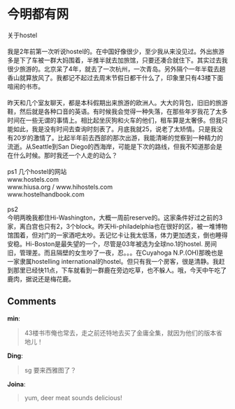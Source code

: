 # 今明都有网

<div id="msgcns!9884D0A402622CB2!3309" class="bvMsg">关于hostel<br /><br />我是2年前第一次听说hostel的。在中国好像很少，至少我从来没见过。外出旅游多是下了车被一群大妈围着，半推半就去加旅馆，只要还凑合就住下。其实过去我很少旅游的。北京呆了4年，就去了一次杭州，一次青岛。另外隔个一年半载去趟香山就算放风了。我都记不起过去周末节假日都干什么了，印象里只有43楼下面喧闹的书市。<br /><br />昨天和几个室友聊天，都是本科假期出来旅游的欧洲人。大大的背包，旧旧的旅游鞋，然后就是各种口音的英语。有时候我会觉得一种失落，在那些年岁我花了太多时间在一些无谓的事情上。相比起坐灰狗和火车的他们，租车算是太奢侈。但我只能如此，我是没有时间去查询时刻表了。月底我就25，说老了太矫情。只是我没有20岁的激情了。比起半年前去西部的那次出游，我能清晰的觉察到一种精力的流逝。从Seattle到San Diego的西海岸，可能是下次的路线，但我不知道那会是在什么时候。那时我还一个人走的动么？<br /><br />ps1 几个hostel的网站<br />    www.hostels.com<br />    www.hiusa.org  / www.hihostels.com<br />    www.hostelhandbook.com<br /><br />ps2<br />今明两晚我都住Hi-Washington，大概一周前reserve的。这家条件好过之前的3家，离白宫也只有2，3个block。昨天Hi-philadelphia也在很好的区，被一堆博物馆围着，但对门的一家酒吧太吵。丢记忆卡让我太低落，体力更加透支，倒也睡得安稳。Hi-Boston是最失望的一个，尽管是03年被选为全球no.1的hostel. 房间旧，管理差。而且隔壁的女生吵了一夜，忍。。。在Cuyahoga N.P.(OH)那晚也是一家隶属hostelling international的hostel。但只有我一个房客，很是清静。我赶到那里已经快11点，下车就看到一群鹿在旁边吃草，也不躲人。哦，今天中午吃了鹿肉，据说还是梅花鹿。<br /></div>

## Comments

**min**:
> 43楼书市俺也常去，走之前还特地去买了金庸全集，就因为他们的版本省地儿！

**Ding**:
> sg 要来西雅图了？
 

**Joina**:
> yum, deer meat sounds delicious!

